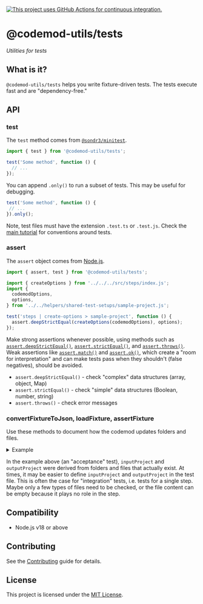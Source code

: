 [![This project uses GitHub Actions for continuous integration.](https://github.com/ijlee2/codemod-utils/actions/workflows/ci.yml/badge.svg)](https://github.com/ijlee2/codemod-utils/actions/workflows/ci.yml)

# @codemod-utils/tests

_Utilities for tests_


## What is it?

`@codemod-utils/tests` helps you write fixture-driven tests. The tests execute fast and are "dependency-free."


## API

### test

The `test` method comes from [`@sondr3/minitest`](https://github.com/sondr3/minitest).

```js
import { test } from '@codemod-utils/tests';

test('Some method', function () {
  // ...
});
```

You can append `.only()` to run a subset of tests. This may be useful for debugging.

```js
test('Some method', function () {
 // ...
}).only();
```

Note, test files must have the extension `.test.ts` or `.test.js`. Check the [main tutorial](../../tutorials/ember-codemod-rename-test-modules/02-understand-the-folder-structure.md#tests) for conventions around tests.


### assert

The `assert` object comes from [Node.js](https://nodejs.org/api/assert.html).

```js
import { assert, test } from '@codemod-utils/tests';

import { createOptions } from '../../../src/steps/index.js';
import {
  codemodOptions,
  options,
} from '../../helpers/shared-test-setups/sample-project.js';

test('steps | create-options > sample-project', function () {
  assert.deepStrictEqual(createOptions(codemodOptions), options);
});
```

Make strong assertions whenever possible, using methods such as [`assert.deepStrictEqual()`](https://nodejs.org/docs/latest-v18.x/api/assert.html#assertdeepstrictequalactual-expected-message), [`assert.strictEqual()`](https://nodejs.org/docs/latest-v18.x/api/assert.html#assertstrictequalactual-expected-message), and [`assert.throws()`](https://nodejs.org/docs/latest-v18.x/api/assert.html#assertthrowsfn-error-message). Weak assertions like [`assert.match()`](https://nodejs.org/docs/latest-v18.x/api/assert.html#assertmatchstring-regexp-message) and [`assert.ok()`](https://nodejs.org/docs/latest-v18.x/api/assert.html#assertokvalue-message), which create a "room for interpretation" and can make tests pass when they shouldn't (false negatives), should be avoided.

- `assert.deepStrictEqual()` - check "complex" data structures (array, object, Map)
- `assert.strictEqual()` - check "simple" data structures (Boolean, number, string)
- `assert.throws()` - check error messages


### convertFixtureToJson, loadFixture, assertFixture

Use these methods to document how the codemod updates folders and files.

<details>

<summary>Example</summary>

```js
/* tests/fixtures/sample-project/index.ts */
import { convertFixtureToJson } from '@codemod-utils/tests';

const inputProject = convertFixtureToJson('sample-project/input');
const outputProject = convertFixtureToJson('sample-project/output');

export { inputProject, outputProject };
```

```js
/* tests/index/sample-project.test.ts */
import { assertFixture, loadFixture, test } from '@codemod-utils/tests';

import { runCodemod } from '../../src/index.js';
import {
  inputProject,
  outputProject,
} from '../fixtures/sample-project/index.js';
import { codemodOptions } from '../helpers/shared-test-setups/sample-project.js';

test('index > sample-project', function () {
  loadFixture(inputProject, codemodOptions);

  runCodemod(codemodOptions);

  assertFixture(outputProject, codemodOptions);

  // Check idempotence
  runCodemod(codemodOptions);

  assertFixture(outputProject, codemodOptions);
});
```

</details>

In the example above (an "acceptance" test), `inputProject` and `outputProject` were derived from folders and files that actually exist. At times, it may be easier to define `inputProject` and `outputProject` in the test file. This is often the case for "integration" tests, i.e. tests for a single step. Maybe only a few types of files need to be checked, or the file content can be empty because it plays no role in the step.


## Compatibility

- Node.js v18 or above


## Contributing

See the [Contributing](../../CONTRIBUTING.md) guide for details.


## License

This project is licensed under the [MIT License](LICENSE.md).
